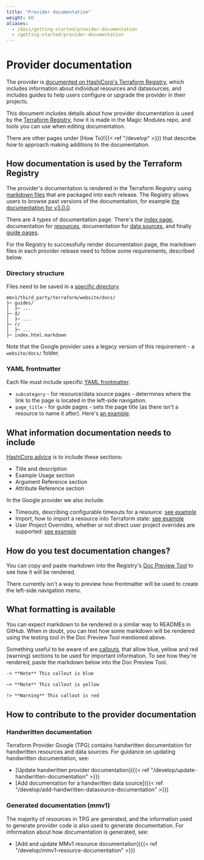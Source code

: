 ```yaml
---
title: "Provider documentation"
weight: 60
aliases:
  - /docs/getting-started/provider-documentation
  - /getting-started/provider-documentation
---
```


# Provider documentation

The provider is [documented on HashiCorp's Terraform Registry](https://registry.terraform.io/providers/hashicorp/google/latest/docs), which includes information about individual resources and datasources, and includes guides to help users configure or upgrade the provider in their projects.

This document includes details about how provider documentation is used by the [Terraform Registry](https://registry.terraform.io/providers), how it is made in the Magic Modules repo, and tools you can use when editing documentation.

There are other pages under [How To]({{< ref "/develop" >}}) that describe _how_ to approach making additions to the documentation.

## How documentation is used by the Terraform Registry

The provider's documentation is rendered in the Terraform Registry using [markdown files](https://github.com/hashicorp/terraform-provider-google/tree/main/website/docs) that are packaged into each release. The Registry allows users to browse past versions of the documentation, for example [the documentation for v3.0.0](https://registry.terraform.io/providers/hashicorp/google/3.0.0/docs/guides/getting_started).

There are 4 types of documentation page. There's the [index page](https://github.com/hashicorp/terraform-provider-google/blob/main/website/docs/index.html.markdown), documentation for [resources](https://github.com/hashicorp/terraform-provider-google/tree/main/website/docs/r), documentation for [data sources](https://github.com/hashicorp/terraform-provider-google/tree/main/website/docs/d), and finally [guide pages](https://github.com/hashicorp/terraform-provider-google/tree/main/website/docs/guides).

For the Registry to successfully render documentation page, the markdown files in each provider release need to follow some requirements, described below.

### Directory structure

Files need to be saved in a [specific directory](https://developer.hashicorp.com/terraform/registry/providers/docs#directory-structure).

```
mmv1/third_party/terraform/website/docs/
├─ guides/
│  ├─ ...
├─ d/
│  ├─ ...
├─ r/
│  ├─ ...
├─ index.html.markdown
```
Note that the Google provider uses a legacy version of this requirement - a `website/docs/` folder.

### YAML frontmatter

Each file must include specific [YAML frontmatter](https://developer.hashicorp.com/terraform/registry/providers/docs#yaml-frontmatter).

- `subcategory` - for resource/data source pages -  determines where the link to the page is located in the left-side navigation.
- `page_title` - for guide pages -  sets the page title (as there isn't a resource to name it after). Here's [an example](https://github.com/hashicorp/terraform-provider-google/blob/46b96dcaec4e1563a5a0aff412e47896a3b72ea7/website/docs/guides/getting_started.html.markdown?plain=1#L2).
## What information documentation needs to include

[HashiCorp advice](https://developer.hashicorp.com/terraform/registry/providers/docs#headers) is to include these sections:

- Title and description
- Example Usage section
- Argument Reference section
- Attribute Reference section

In the Google provider we also include:
- Timeouts, describing configurable timeouts for a resource: [see example](https://registry.terraform.io/providers/hashicorp/google/latest/docs/resources/compute_address#timeouts)
- Import, how to import a resource into Terraform state: [see example](https://registry.terraform.io/providers/hashicorp/google/latest/docs/resources/compute_address#import)
- User Project Overrides, whether or not direct user project overrides are supported: [see example](https://registry.terraform.io/providers/hashicorp/google/latest/docs/resources/compute_address#user-project-overrides)

## How do you test documentation changes?

You can copy and paste markdown into the Registry's [Doc Preview Tool](https://registry.terraform.io/tools/doc-preview) to see how it will be rendered.

There currently isn't a way to preview how frontmatter will be used to create the left-side navigation menu.


## What formatting is available

You can expect markdown to be rendered in a similar way to READMEs in GitHub. When in doubt, you can test how some markdown will be rendered using the testing tool in the Doc Preview Tool mentioned above.

Something useful to be aware of are [callouts](https://developer.hashicorp.com/terraform/registry/providers/docs#callouts), that allow blue, yellow and red (warning) sections to be used for important information. To see how they're rendered, paste the markdown below into the Doc Preview Tool.

```markdown
-> **Note** This callout is blue

~> **Note** This callout is yellow

!> **Warning** This callout is red
```

## How to contribute to the provider documentation

### Handwritten documentation

Terraform Provider Google (TPG) contains handwritten documentation for handwritten resources and data sources. For guidance on updating handwritten documentation, see:
- [Update handwritten provider documentation]({{< ref "/develop/update-handwritten-documentation" >}}) 
- [Add documentation for a handwritten data source]({{< ref "/develop/add-handwritten-datasource-documentation" >}})

### Generated documentation (mmv1)

The majority of resources in TPG are generated, and the information used to generate provider code is also used to generate documentation. For information about how documentation is generated, see:
- [Add and update MMv1 resource documentation]({{< ref "/develop/mmv1-resource-documentation" >}})
